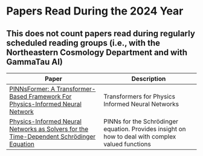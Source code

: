 # Papers Read During the 2024 Year

## This does not count papers read during regularly scheduled reading groups (i.e., with the Northeastern Cosmology Department and with GammaTau AI)

| Paper | Description | 
|-------| ------------| 
| [PINNsFormer: A Transformer-Based Framework For Physics-Informed Neural Network](https://arxiv.org/abs/2307.11833) | Transformers for Physics Informed Neural Networks |
| [Physics-Informed Neural Networks as Solvers for the Time-Dependent Schrödinger Equation](https://arxiv.org/pdf/2210.12522.pdf) | PINNs for the Schrödinger equation. Provides insight on how to deal with complex valued functions |
